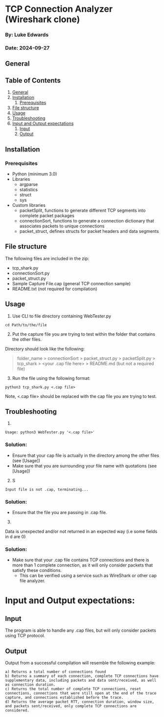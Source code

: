# TCP Connection Analyzer (Wireshark clone)
### By: Luke Edwards
### Date: 2024-09-27

## General
## Table of Contents
1. [General](#general)
2. [Installation](#installation)
    1. [Prerequisites](#prerequisites)
3. [File structure](#file-structure)
4. [Usage](#usage)
5. [Troubleshooting](#troubleshooting)
6. [Input and Output expectations](#input-and-output-expectations)
    1. [Input](#input)
    2. [Output](#output)

## Installation
### Prerequisites
- Python (minimum 3.0)
- Libraries
    - argparse
    - statistics
    - struct
    - sys
- Custom libraries
    - packetSplit, functions to generate different TCP segments into complete packet packages
    - connectionSort, functions to generate a connection dictionary that associates packets to unique connections
    - packet_struct, defines structs for packet headers and data segments

## File structure

The following files are included in the zip:
- tcp_shark.py
- connectionSort.py
- packet_struct.py
- Sample Capture File.cap (general TCP connection sample)
- README.txt (not required for compilation)

## Usage

1. Use CLI to file directory containing WebTester.py
```
cd Path/to/the/file 
```

2. Put the capture file you are trying to test within the folder that contains the other files.

Directory should look like the following:
> folder_name
    > connectionSort
    > packet_struct.py
    > packetSplit.py
    > tcp_shark
    > <your .cap file here>
    > README.md (but not a required file)

3. Run the file using the following format:
```
python3 tcp_shark.py <.cap file>
```
Note, <.cap file> should be replaced with the cap file you are trying to test.

## Troubleshooting

1. 
```
Usage: python3 WebTester.py '<.cap file>'
```

### Solution:
- Ensure that your cap file is actually in the directory among the other files (see [Usage])
- Make sure that you are surrounding your file name with quotations (see [Usage])

2. S
```
Input file is not .cap, terminating...
```

### Solution:
- Ensure that the file you are passing in .cap file.

3. 
Data is unexpected and/or not returned in an expected way (i.e some fields in d are 0)

### Solution:
- Make sure that your .cap file contains TCP connections and there is more than 1 complete connection, as it will only consider packets that satisfy these conditions.
    - This can be verified using a service such as WireShark or other cap file analyzer.


# Input and Output expectations:

## Input
The program is able to handle any .cap files, but will only consider packets using TCP protocol.

## Output

Output from a successful compilation will resemble the following example:
```
a) Returns a total number of connections found
b) Returns a summary of each connection, complete TCP connections have supplementary data, including packets and data sent/received, as well as connection duration.
c) Returns the total number of complete TCP connections, reset connections, connections that were still open at the end of the trace capture, and connections established before the trace.
d) Returns the average packet RTT, connection duration, window size, and packets sent/received, only complete TCP connections are considered.
```
